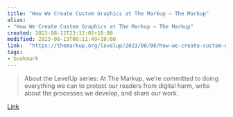 ```yaml
---
title: "How We Create Custom Graphics at The Markup – The Markup"
alias:
- "How We Create Custom Graphics at The Markup – The Markup"
created: 2023-08-12T23:12:01+10:00
modified: 2023-08-13T00:11:49+10:00
link:  "https://themarkup.org/levelup/2023/08/08/how-we-create-custom-graphics-at-the-markup"
tags:
- bookmark
---
```


> About the LevelUp series: At The Markup, we’re committed to doing everything we can to protect our readers from digital harm, write about the processes we develop, and share our work.

[Link](https://themarkup.org/levelup/2023/08/08/how-we-create-custom-graphics-at-the-markup)


